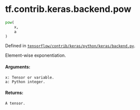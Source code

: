 <div itemscope itemtype="http://developers.google.com/ReferenceObject">
<meta itemprop="name" content="tf.contrib.keras.backend.pow" />
</div>

# tf.contrib.keras.backend.pow

``` python
pow(
    x,
    a
)
```



Defined in [`tensorflow/contrib/keras/python/keras/backend.py`](https://www.tensorflow.org/code/tensorflow/contrib/keras/python/keras/backend.py).

Element-wise exponentiation.

#### Arguments:

    x: Tensor or variable.
    a: Python integer.


#### Returns:

    A tensor.